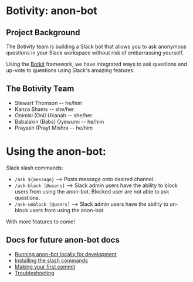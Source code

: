 # Botivity: anon-bot

## Project Background
The Botivity team is building a Slack bot that allows you to ask anonymous questions in your Slack workspace without risk of embarrassing yourself.

Using the [Botkit](https://botkit.ai/) framework, we have integrated ways to ask questions and up-vote to questions using Slack's amazing features. 

## The Botivity Team
- Stewart Thomson -- he/him
- Kanza Shams -- she/her
- Onimisi (Oni) Ukanah -- she/her
- Babalakin (Babs) Oyewumi -- he/him
- Prayash (Pray) Mishra -- he/him

# Using the anon-bot:

Slack slash commands:

- `/ask ${message}` --> Posts message onto desired channel.
- `/ask-block [@users]` --> Slack admin users have the ability to block users from using the anon-bot. Blocked user are not able to ask questions.
- `/ask-unblock [@users]` --> Slack admin users have the ability to un-block users from using the anon-bot.

With more features to come!

## Docs for future anon-bot docs
-  [Running anon-bot locally for development](/docs/RUNNING_LOCALLY.md)
-  [Installing the slash commands](/docs/SLASH_COMMANDS.md)
-  [Making your first commit](/docs/FIRST_COMMIT.md)
-  [Troubleshooting](/docs/TROUBLESHOOTING.md)
 